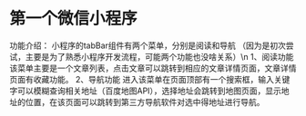 # 第一个微信小程序
功能介绍：
小程序的tabBar组件有两个菜单，分别是阅读和导航
（因为是初次尝试，主要是为了熟悉小程序开发流程，可能两个功能也没啥关系）\n
1、阅读功能
该菜单主要是一个文章列表，点击文章可以跳转到相应的文章详情页面，文章详情页面有收藏功能。
2、导航功能
进入该菜单在页面顶部有一个搜索框，输入关键字可以模糊查询相关地址（百度地图API），选择地址会跳转到地图页面，显示地址的位置，在该页面可以跳转到第三方导航软件对选中得地址进行导航。

